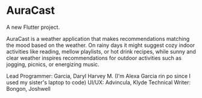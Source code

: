 # AuraCast

A new Flutter project.

AuraCast is a weather application that makes recommendations matching the mood based on the
weather. On rainy days it might suggest cozy indoor activities like reading, mellow playlists, or hot drink
recipes, while sunny and clear weather inspires recommendations for outdoor activities such as jogging, picnics,
or energizing music.

Lead Programmer: Garcia, Daryl Harvey M. (I'm Alexa Garcia rin po since I used my sister's laptop to code)
UI/UX: Advincula, Klyde 
Technical Writer: Bongon, Joshwell
